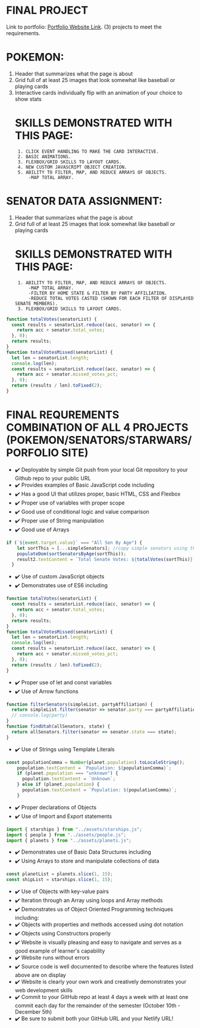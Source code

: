 # FINAL PROJECT
Link to portfolio: [Portfolio Website Link](https://derrickbills.com).
(3) projects to meet the requirements.
# POKEMON:
1. Header that summarizes what the page is about
2. Grid full of at least 25 images that look somewhat like baseball or playing cards 
3. Interactive cards individually flip with an animation of your choice to show stats
    # SKILLS DEMONSTRATED WITH THIS PAGE:
        1. CLICK EVENT HANDLING TO MAKE THE CARD INTERACTIVE.
        2. BASIC ANIMATIONS.
        3. FLEXBOX/GRID SKILLS TO LAYOUT CARDS.
        4. NEW CUSTOM JAVASCRIPT OBJECT CREATION.
        5. ABILITY TO FILTER, MAP, AND REDUCE ARRAYS OF OBJECTS.
            -MAP TOTAL ARRAY.
    
# SENATOR DATA ASSIGNMENT:
1. Header that summarizes what the page is about
2. Grid full of at least 25 images that look somewhat like baseball or playing cards 
    # SKILLS DEMONSTRATED WITH THIS PAGE:
        1. ABILITY TO FILTER, MAP, AND REDUCE ARRAYS OF OBJECTS.
            -MAP TOTAL ARRAY.
            -FILTER BY HOME STATE & FILTER BY PARTY AFFILIATION.
            -REDUCE TOTAL VOTES CASTED (SHOWN FOR EACH FILTER OF DISPLAYED SENATE MEMBERS).
        3. FLEXBOX/GRID SKILLS TO LAYOUT CARDS.
```javascript
function totalVotes(senatorList) {
  const results = senatorList.reduce((acc, senator) => {
    return acc + senator.total_votes;
  }, 0);
  return results;
}
function totalVotesMissed(senatorList) {
  let len = senatorList.length;
  console.log(len);
  const results = senatorList.reduce((acc, senator) => {
    return acc + senator.missed_votes_pct;
  }, 0);
  return (results / len).toFixed(2);
}
```

# FINAL REQUREMENTS COMBINATION OF ALL 4 PROJECTS (POKEMON/SENATORS/STARWARS/PORFOLIO SITE)
- :heavy_check_mark: Deployable by simple Git push from your local Git repository to your Github repo to your public URL 
- :heavy_check_mark: Provides examples of Basic JavaScript code including
- :heavy_check_mark: Has a good UI that utilizes proper, basic HTML, CSS and Flexbox
- :heavy_check_mark: Proper use of variables with proper scope
- :heavy_check_mark: Good use of conditional logic and value comparison
- :heavy_check_mark: Proper use of String manipulation
- :heavy_check_mark: Good use of Arrays 
```javascript
if (`${event.target.value}` === "All Sen By Age") {
    let sortThis = [...simpleSenators]; //copy simple senators using the spread operator. to not mutate orginal array going to all senators list
    populateDom(sortSenatorsByAge(sortThis));
    result2.textContent = `Total Senate Votes: ${totalVotes(sortThis)}`;
  }
  ```
- :heavy_check_mark: Use of custom JavaScript objects
- :heavy_check_mark: Demonstrates use of ES6 including
```javascript
function totalVotes(senatorList) {
  const results = senatorList.reduce((acc, senator) => {
    return acc + senator.total_votes;
  }, 0);
  return results;
}
function totalVotesMissed(senatorList) {
  let len = senatorList.length;
  console.log(len);
  const results = senatorList.reduce((acc, senator) => {
    return acc + senator.missed_votes_pct;
  }, 0);
  return (results / len).toFixed(2);
}
```
- :heavy_check_mark: Proper use of let and const variables 
- :heavy_check_mark: Use of Arrow functions
```javascript
function filterSenators(simpleList, partyAffiliation) {
  return simpleList.filter(senator => senator.party === partyAffiliation);
  // console.log(party)
}
function findUtah(allSenators, state) {
  return allSenators.filter(senator => senator.state === state);
}
```
- :heavy_check_mark: Use of Strings using Template Literals
```javascript
const populationComma = Number(planet.population).toLocaleString();
    population.textContent = `Population: ${populationComma}`;
    if (planet.population === "unknown") {
      population.textContent = `Unknown`;
    } else if (planet.population) {
      population.textContent = `Population: ${populationComma}`;
    }
```
- :heavy_check_mark: Proper declarations of Objects
- :heavy_check_mark: Use of Import and Export statements
```javascript
import { starships } from "../assets/starships.js";
import { people } from "../assets/people.js";
import { planets } from "../assets/planets.js";

```
- :heavy_check_mark: Demonstrates use of Basic Data Structures including
- :heavy_check_mark: Using Arrays to store and manipulate collections of data
```javascript
const planetList = planets.slice(1, 15);
const shipList = starships.slice(1, 15);
```
- :heavy_check_mark: Use of Objects with key-value pairs
- :heavy_check_mark: Iteration through an Array using loops and Array methods
- :heavy_check_mark: Demonstrates us of Object Oriented Programming techniques including:
- :heavy_check_mark: Objects with properties and methods accessed using dot notation
- :heavy_check_mark: Objects using Constructors properly
- :heavy_check_mark: Website is visually pleasing and easy to navigate and serves as a good example of learner's capability
- :heavy_check_mark: Website runs without errors
- :heavy_check_mark: Source code is well documented to describe where the features listed above are on display
- :heavy_check_mark: Website is clearly your own work and creatively demonstrates your web development skills
- :heavy_check_mark: Commit to your GitHub repo at least 4 days a week with at least one commit each day for the remainder of     the semester (October 10th - December 5th)
- :heavy_check_mark: Be sure to submit both your GitHub URL and your Netlify URL!
